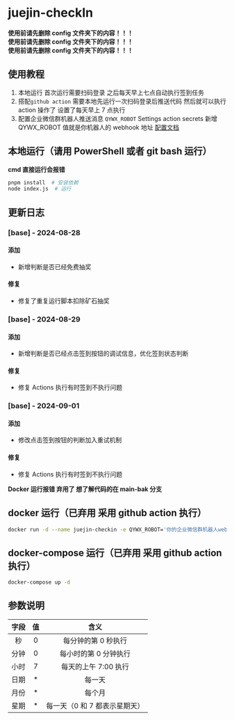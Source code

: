 # juejin-checkIn

**使用前请先删除 config 文件夹下的内容！！！**  
**使用前请先删除 config 文件夹下的内容！！！**  
**使用前请先删除 config 文件夹下的内容！！！**

## 使用教程

1. 本地运行
   首次运行需要扫码登录 之后每天早上七点自动执行签到任务
2. 搭配`github action`
   需要本地先运行一次扫码登录后推送代码 然后就可以执行 action 操作了 设置了每天早上 7 点执行
3. 配置企业微信群机器人推送消息
   `QYWX_ROBOT` Settings action secrets 新增 QYWX_ROBOT 值就是你机器人的 webhook 地址
   [配置文档](https://developer.work.weixin.qq.com/document/path/91770)

## 本地运行（请用 PowerShell 或者 git bash 运行）

**cmd 直接运行会报错**

```bash
pnpm install  # 安装依赖
node index.js  # 运行
```

## 更新日志

### [base] - 2024-08-28

#### 添加

-   新增判断是否已经免费抽奖

#### 修复

-   修复了重复运行脚本扣除矿石抽奖

### [base] - 2024-08-29

#### 添加

-   新增判断是否已经点击签到按钮的调试信息，优化签到状态判断

#### 修复

-   修复 Actions 执行有时签到不执行问题

### [base] - 2024-09-01

#### 添加

-   修改点击签到按钮的判断加入重试机制

#### 修复

-   修复 Actions 执行有时签到不执行问题

**Docker 运行报错 弃用了 想了解代码的在 main-bak 分支**

## docker 运行（已弃用 采用 github action 执行）

```bash
docker run -d --name juejin-checkin -e QYWX_ROBOT='你的企业微信群机器人webhook地址' -e CRON='0 0 7 * * *' lmyself/juejin-checkin:latest
```

## docker-compose 运行（已弃用 采用 github action 执行）

```bash
docker-compose up -d
```

## 参数说明

| 字段 | 值  |             含义              |
| :--: | :-: | :---------------------------: |
|  秒  |  0  |      每分钟的第 0 秒执行      |
| 分钟 |  0  |     每小时的第 0 分钟执行     |
| 小时 |  7  |     每天的上午 7:00 执行      |
| 日期 | \*  |            每一天             |
| 月份 | \*  |            每个月             |
| 星期 | \*  | 每一天（0 和 7 都表示星期天） |
